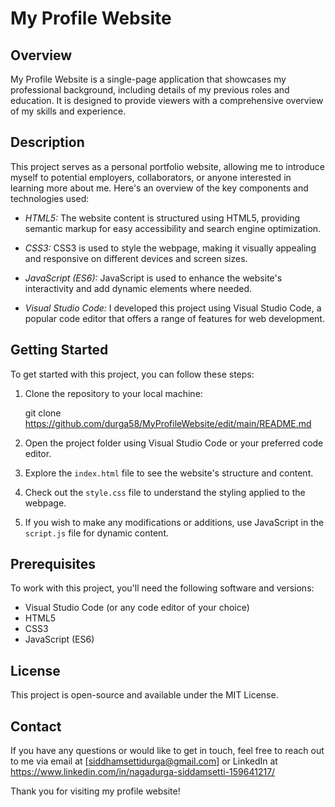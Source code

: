 # My Profile Website

## Overview

My Profile Website is a single-page application that showcases my professional background, including details of my previous roles and education. It is designed to provide viewers with a comprehensive overview of my skills and experience.

## Description

This project serves as a personal portfolio website, allowing me to introduce myself to potential employers, collaborators, or anyone interested in learning more about me. Here's an overview of the key components and technologies used:

- *HTML5:* The website content is structured using HTML5, providing semantic markup for easy accessibility and search engine optimization.

- *CSS3:* CSS3 is used to style the webpage, making it visually appealing and responsive on different devices and screen sizes.

- *JavaScript (ES6):* JavaScript is used to enhance the website's interactivity and add dynamic elements where needed.

- *Visual Studio Code:* I developed this project using Visual Studio Code, a popular code editor that offers a range of features for web development.

## Getting Started

To get started with this project, you can follow these steps:

1. Clone the repository to your local machine:

   
   git clone https://github.com/durga58/MyProfileWebsite/edit/main/README.md
   

2. Open the project folder using Visual Studio Code or your preferred code editor.

3. Explore the `index.html` file to see the website's structure and content.

4. Check out the `style.css` file to understand the styling applied to the webpage.

5. If you wish to make any modifications or additions, use JavaScript in the `script.js` file for dynamic content.

## Prerequisites

To work with this project, you'll need the following software and versions:

- Visual Studio Code (or any code editor of your choice)
- HTML5
- CSS3
- JavaScript (ES6)

## License

This project is open-source and available under the MIT License.

## Contact

If you have any questions or would like to get in touch, feel free to reach out to me via email at [siddhamsettidurga@gmail.com] or LinkedIn at https://www.linkedin.com/in/nagadurga-siddamsetti-159641217/

Thank you for visiting my profile website!
